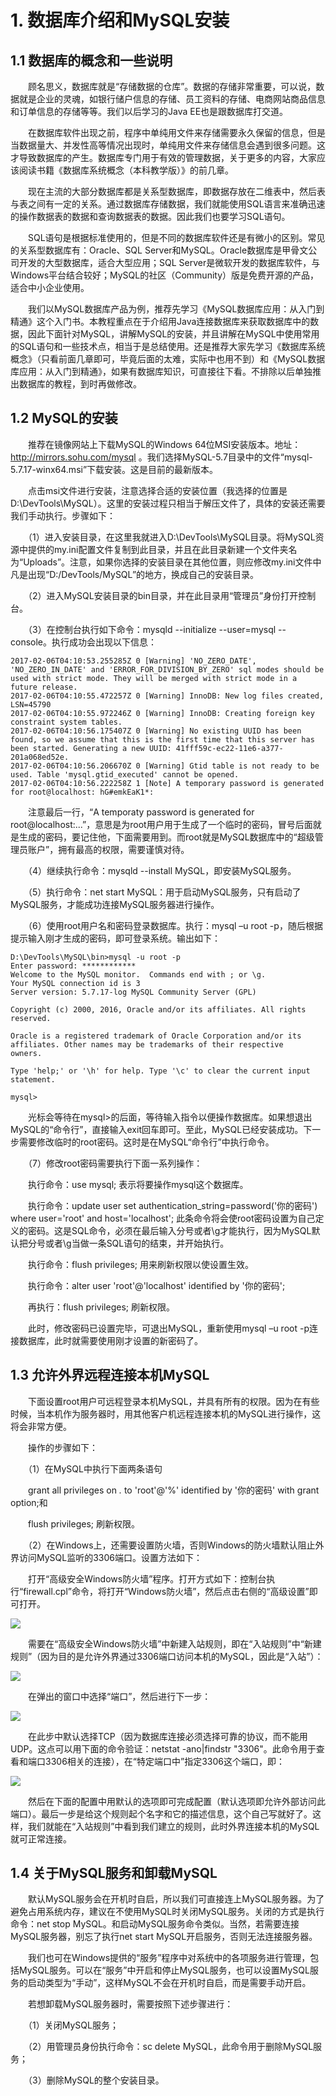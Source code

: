 # 1. 数据库介绍和MySQL安装

## 1.1 数据库的概念和一些说明

　　顾名思义，数据库就是“存储数据的仓库”。数据的存储非常重要，可以说，数据就是企业的灵魂，如银行储户信息的存储、员工资料的存储、电商网站商品信息和订单信息的存储等等。我们以后学习的Java EE也是跟数据库打交道。

　　在数据库软件出现之前，程序中单纯用文件来存储需要永久保留的信息，但是当数据量大、并发性高等情况出现时，单纯用文件来存储信息会遇到很多问题。这才导致数据库的产生。数据库专门用于有效的管理数据，关于更多的内容，大家应该阅读书籍《数据库系统概念（本科教学版）》的前几章。

　　现在主流的大部分数据库都是关系型数据库，即数据存放在二维表中，然后表与表之间有一定的关系。通过数据库存储数据，我们就能使用SQL语言来准确迅速的操作数据表的数据和查询数据表的数据。因此我们也要学习SQL语句。

　　SQL语句是根据标准使用的，但是不同的数据库软件还是有微小的区别。常见的关系型数据库有：Oracle、SQL Server和MySQL。Oracle数据库是甲骨文公司开发的大型数据库，适合大型应用；SQL Server是微软开发的数据库软件，与Windows平台结合较好；MySQL的社区（Community）版是免费开源的产品，适合中小企业使用。

　　我们以MySQL数据库产品为例，推荐先学习《MySQL数据库应用：从入门到精通》这个入门书。本教程重点在于介绍用Java连接数据库来获取数据库中的数据，因此下面针对MySQL，讲解MySQL的安装，并且讲解在MySQL中使用常用的SQL语句和一些技术点，相当于是总结使用。还是推荐大家先学习《数据库系统概念》（只看前面几章即可，毕竟后面的太难，实际中也用不到）和《MySQL数据库应用：从入门到精通》，如果有数据库知识，可直接往下看。不排除以后单独推出数据库的教程，到时再做修改。

## 1.2 MySQL的安装

　　推荐在镜像网站上下载MySQL的Windows 64位MSI安装版本。地址：http://mirrors.sohu.com/mysql 。我们选择MySQL-5.7目录中的文件“mysql-5.7.17-winx64.msi”下载安装。这是目前的最新版本。

　　点击msi文件进行安装，注意选择合适的安装位置（我选择的位置是D:\DevTools\MySQL）。这里的安装过程只相当于解压文件了，具体的安装还需要我们手动执行。步骤如下：

　　（1）进入安装目录，在这里我就进入D:\DevTools\MySQL目录。将MySQL资源中提供的my.ini配置文件复制到此目录，并且在此目录新建一个文件夹名为“Uploads”。注意，如果你选择的安装目录在其他位置，则应修改my.ini文件中凡是出现“D:/DevTools/MySQL”的地方，换成自己的安装目录。

　　（2）进入MySQL安装目录的bin目录，并在此目录用“管理员”身份打开控制台。

　　（3）在控制台执行如下命令：mysqld --initialize --user=mysql --console。执行成功会出现以下信息：

```
2017-02-06T04:10:53.255285Z 0 [Warning] 'NO_ZERO_DATE', 'NO_ZERO_IN_DATE' and 'ERROR_FOR_DIVISION_BY_ZERO' sql modes should be used with strict mode. They will be merged with strict mode in a future release.
2017-02-06T04:10:55.472257Z 0 [Warning] InnoDB: New log files created, LSN=45790
2017-02-06T04:10:55.972246Z 0 [Warning] InnoDB: Creating foreign key constraint system tables.
2017-02-06T04:10:56.175407Z 0 [Warning] No existing UUID has been found, so we assume that this is the first time that this server has been started. Generating a new UUID: 41fff59c-ec22-11e6-a377-201a068ed52e.
2017-02-06T04:10:56.206670Z 0 [Warning] Gtid table is not ready to be used. Table 'mysql.gtid_executed' cannot be opened.
2017-02-06T04:10:56.222258Z 1 [Note] A temporary password is generated for root@localhost: hG#emkEaK1*:
```

　　注意最后一行，“A temporaty password is generated for root@localhost:...”，意思是为root用户用于生成了一个临时的密码，冒号后面就是生成的密码，要记住他，下面需要用到。而root就是MySQL数据库中的“超级管理员账户”，拥有最高的权限，需要谨慎对待。

　　（4）继续执行命令：mysqld --install MySQL，即安装MySQL服务。

　　（5）执行命令：net start MySQL：用于启动MySQL服务，只有启动了MySQL服务，才能成功连接MySQL服务器进行操作。

　　（6）使用root用户名和密码登录数据库。执行：mysql –u root -p，随后根据提示输入刚才生成的密码，即可登录系统。输出如下：

```
D:\DevTools\MySQL\bin>mysql -u root -p
Enter password: ************
Welcome to the MySQL monitor.  Commands end with ; or \g.
Your MySQL connection id is 3
Server version: 5.7.17-log MySQL Community Server (GPL)

Copyright (c) 2000, 2016, Oracle and/or its affiliates. All rights reserved.

Oracle is a registered trademark of Oracle Corporation and/or its
affiliates. Other names may be trademarks of their respective
owners.

Type 'help;' or '\h' for help. Type '\c' to clear the current input statement.

mysql>
```

　　光标会等待在mysql>的后面，等待输入指令以便操作数据库。如果想退出MySQL的“命令行”，直接输入exit回车即可。至此，MySQL已经安装成功。下一步需要修改临时的root密码。这时是在MySQL“命令行”中执行命令。

　　（7）修改root密码需要执行下面一系列操作：

　　执行命令：use mysql; 表示将要操作mysql这个数据库。

　　执行命令：update user set authentication_string=password('你的密码') where user='root' and host='localhost'; 此条命令将会使root密码设置为自己定义的密码。这是SQL命令，必须在最后输入分号或者\g才能执行，因为MySQL默认把分号或者\g当做一条SQL语句的结束，并开始执行。

　　执行命令：flush privileges; 用来刷新权限以使设置生效。

　　执行命令：alter user 'root'@'localhost' identified by '你的密码'; 

　　再执行：flush privileges; 刷新权限。

　　此时，修改密码已设置完毕，可退出MySQL，重新使用mysql –u root -p连接数据库，此时就需要使用刚才设置的新密码了。

## 1.3 允许外界远程连接本机MySQL

　　下面设置root用户可远程登录本机MySQL，并具有所有的权限。因为在有些时候，当本机作为服务器时，用其他客户机远程连接本机的MySQL进行操作，这将会非常方便。

　　操作的步骤如下：

　　（1）在MySQL中执行下面两条语句

　　grant all privileges on *.* to 'root'@'%' identified by '你的密码' with grant option;和

　　flush privileges; 刷新权限。

　　（2）在Windows上，还需要设置防火墙，否则Windows的防火墙默认阻止外界访问MySQL监听的3306端口。设置方法如下：

　　打开“高级安全Windows防火墙”程序。打开方式如下：控制台执行“firewall.cpl”命令，将打开“Windows防火墙”，然后点击右侧的“高级设置”即可打开。

![](images/16/1-1.png)

　　需要在“高级安全Windows防火墙”中新建入站规则，即在“入站规则”中“新建规则”（因为目的是允许外界通过3306端口访问本机的MySQL，因此是“入站”）：

![](images/16/1-2.png)

　　在弹出的窗口中选择“端口”，然后进行下一步：

![](images/16/1-3.png)

　　在此步中默认选择TCP（因为数据库连接必须选择可靠的协议，而不能用UDP。这点可以用下面的命令验证：netstat -ano|findstr "3306"。此命令用于查看和端口3306相关的连接），在“特定端口中”指定3306这个端口，即：

![](images/16/1-4.png)

　　然后在下面的配置中用默认的选项即可完成配置（默认选项即允许外部访问此端口）。最后一步是给这个规则起个名字和它的描述信息，这个自己写就好了。这样，我们就能在“入站规则”中看到我们建立的规则，此时外界连接本机的MySQL就可正常连接。

## 1.4 关于MySQL服务和卸载MySQL

　　默认MySQL服务会在开机时自启，所以我们可直接连上MySQL服务器。为了避免占用系统内存，建议在不使用MySQL时关闭MySQL服务。关闭的方式是执行命令：net stop MySQL。和启动MySQL服务命令类似。当然，若需要连接MySQL服务器，别忘了执行net start MySQL开启服务，否则无法连接服务器。

　　我们也可在Windows提供的“服务”程序中对系统中的各项服务进行管理，包括MySQL服务。可以在“服务”中开启和停止MySQL服务，也可以设置MySQL服务的启动类型为“手动”，这样MySQL不会在开机时自启，而是需要手动开启。

　　若想卸载MySQL服务器时，需要按照下述步骤进行：

　　（1）关闭MySQL服务；

　　（2）用管理员身份执行命令：sc delete MySQL，此命令用于删除MySQL服务；

　　（3）删除MySQL的整个安装目录。

